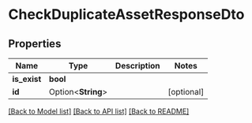 # CheckDuplicateAssetResponseDto

## Properties

Name | Type | Description | Notes
------------ | ------------- | ------------- | -------------
**is_exist** | **bool** |  | 
**id** | Option<**String**> |  | [optional]

[[Back to Model list]](../README.md#documentation-for-models) [[Back to API list]](../README.md#documentation-for-api-endpoints) [[Back to README]](../README.md)


